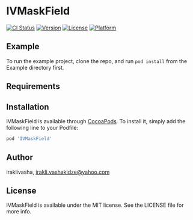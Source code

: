 # IVMaskField

[![CI Status](http://img.shields.io/travis/iraklivasha/IVMaskField.svg?style=flat)](https://travis-ci.org/iraklivasha/IVMaskField)
[![Version](https://img.shields.io/cocoapods/v/IVMaskField.svg?style=flat)](http://cocoapods.org/pods/IVMaskField)
[![License](https://img.shields.io/cocoapods/l/IVMaskField.svg?style=flat)](http://cocoapods.org/pods/IVMaskField)
[![Platform](https://img.shields.io/cocoapods/p/IVMaskField.svg?style=flat)](http://cocoapods.org/pods/IVMaskField)

## Example

To run the example project, clone the repo, and run `pod install` from the Example directory first.

## Requirements

## Installation

IVMaskField is available through [CocoaPods](http://cocoapods.org). To install
it, simply add the following line to your Podfile:

```ruby
pod 'IVMaskField'
```

## Author

iraklivasha, irakli.vashakidze@yahoo.com

## License

IVMaskField is available under the MIT license. See the LICENSE file for more info.
